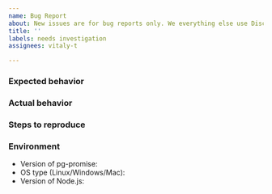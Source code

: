 ```yaml
---
name: Bug Report
about: New issues are for bug reports only. We everything else use Discussions.
title: ''
labels: needs investigation
assignees: vitaly-t

---
```


### Expected behavior


### Actual behavior


### Steps to reproduce


### Environment

* Version of pg-promise:
* OS type (Linux/Windows/Mac):
* Version of Node.js:
